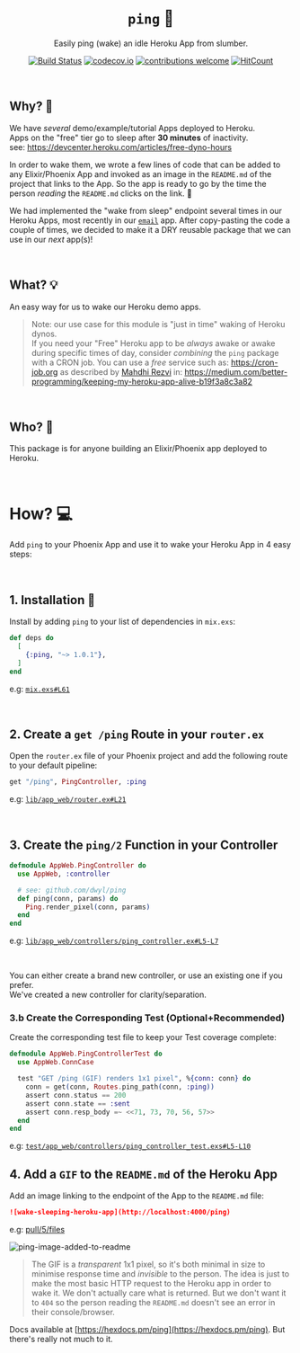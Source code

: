 <div align="center">

# `ping` 🏓

Easily ping (wake) an idle Heroku App from slumber.

[![Build Status](https://img.shields.io/travis/dwyl/ping/master.svg?style=flat-square)](https://travis-ci.org/dwyl/ping)
[![codecov.io](https://img.shields.io/codecov/c/github/dwyl/ping/master.svg?style=flat-square)](http://codecov.io/github/dwyl/ping?branch=master)
[![contributions welcome](https://img.shields.io/badge/contributions-welcome-brightgreen.svg?style=flat-square)](https://github.com/dwyl/ping/issues)
[![HitCount](http://hits.dwyl.io/dwyl/ping.svg)](https://github.com/dwyl/ping)

</div>

<br />

## Why? 🤷

We have _several_ demo/example/tutorial Apps deployed to Heroku. <br />
Apps on the "free" tier
go to sleep after **30 minutes** of inactivity. <br />
see: https://devcenter.heroku.com/articles/free-dyno-hours

In order to wake them,
we wrote a few lines of code that can be added to any
Elixir/Phoenix App and invoked as an image
in the `README.md` of the project that links to the App.
So the app is ready to go by the time the person
_reading_ the `README.md` clicks on the link. 🔗

We had implemented the "wake from sleep" endpoint
several times in our Heroku Apps,
most recently in our
[`email`](https://github.com/dwyl/email/blob/b4c2c4f4d96773c326cf3fa8cd4838973c9a78f5/lib/app_web/controllers/sent_controller.ex#L113-L170)
app.
After copy-pasting the code a couple of times,
we decided to make it a DRY reusable package
that we can use in our _next_ app(s)!

<br />

## What? 💡

An easy way for us to wake our Heroku demo apps.


> Note: our use case for this module is "just in time" waking of Heroku dynos. <br />
If you need your "Free" Heroku app to be _always_ awake
or awake during specific times of day,
consider _combining_ the `ping` package with a CRON job.
You can use a _free_ service such as: https://cron-job.org
as described by [Mahdhi Rezvi](https://github.com/Mahdhir) in:
https://medium.com/better-programming/keeping-my-heroku-app-alive-b19f3a8c3a82

<br />

## Who? 👤

This package is for anyone building
an Elixir/Phoenix app deployed to Heroku.

<br />

# How? 💻

Add `ping` to your Phoenix App
and use it to wake your Heroku App in 4 easy steps:

<br />

## 1. Installation 📝

Install by adding `ping` to your list of dependencies in `mix.exs`:

```elixir
def deps do
  [
    {:ping, "~> 1.0.1"},
  ]
end
```

e.g:
[`mix.exs#L61`](https://github.com/dwyl/phoenix-content-negotiation-tutorial/blob/87de50be353e372007cff3b1c4e7d4e0927a61b4/mix.exs#L61)

<br />

## 2. Create a `get /ping` Route in your `router.ex`

Open the `router.ex` file of your Phoenix project
and add the following route to your default pipeline:

```elixir
get "/ping", PingController, :ping
```

e.g:
[`lib/app_web/router.ex#L21`](https://github.com/dwyl/phoenix-content-negotiation-tutorial/blob/909c80e4dd23d99589cd13c9ecb5fee1b9575c71/lib/app_web/router.ex#L21)

<br />

## 3. Create the `ping/2` Function in your Controller

```elixir
defmodule AppWeb.PingController do
  use AppWeb, :controller

  # see: github.com/dwyl/ping
  def ping(conn, params) do
    Ping.render_pixel(conn, params)
  end
end
```

e.g:
[`lib/app_web/controllers/ping_controller.ex#L5-L7`](https://github.com/dwyl/phoenix-content-negotiation-tutorial/blob/909c80e4dd23d99589cd13c9ecb5fee1b9575c71/lib/app_web/controllers/ping_controller.ex#L5-L7)

<br />

You can either create a brand new controller,
or use an existing one if you prefer. <br />
We've created a new controller for clarity/separation.


### 3.b Create the Corresponding Test (Optional+Recommended)

Create the corresponding test file
to keep your Test coverage complete:

```elixir
defmodule AppWeb.PingControllerTest do
  use AppWeb.ConnCase

  test "GET /ping (GIF) renders 1x1 pixel", %{conn: conn} do
    conn = get(conn, Routes.ping_path(conn, :ping))
    assert conn.status == 200
    assert conn.state == :sent
    assert conn.resp_body =~ <<71, 73, 70, 56, 57>>
  end
end
```

e.g:
[`test/app_web/controllers/ping_controller_test.exs#L5-L10`](https://github.com/dwyl/phoenix-content-negotiation-tutorial/blob/909c80e4dd23d99589cd13c9ecb5fee1b9575c71/test/app_web/controllers/ping_controller_test.exs#L5-L10)


## 4. Add a `GIF` to the `README.md` of the Heroku App

Add an image linking to the endpoint of the App
to the `README.md` file:

```md
![wake-sleeping-heroku-app](http://localhost:4000/ping)
```

e.g: [pull/5/files](https://github.com/dwyl/phoenix-content-negotiation-tutorial/pull/5/files)

![ping-image-added-to-readme](https://user-images.githubusercontent.com/194400/83336993-aa65db80-a2af-11ea-9ade-bbaa05dba5da.png)



> The GIF is a _transparent_ 1x1 pixel,
so it's both minimal in size
to minimise response time
and _invisible_ to the person.
The idea is just to make the most basic HTTP request
to the Heroku app in order to wake it.
We don't actually care what is returned.
But we don't want it to `404`
so the person reading the `README.md`
doesn't see an error in their console/browser.





Docs available at
[https://hexdocs.pm/ping](https://hexdocs.pm/ping).
But there's really not much to it.
